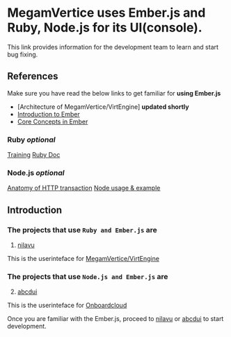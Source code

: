 # **MegamVertice** uses Ember.js and Ruby, Node.js for its UI(console).

This link provides information for the development team to learn and start bug fixing.

## References

Make sure you have read the below links to get familiar for **using Ember.js**

* [Architecture of MegamVertice/VirtEngine] **updated shortly**
* [Introduction to Ember](https://guides.emberjs.com/v2.12.0/)
* [Core Concepts in Ember](https://guides.emberjs.com/v2.12.0/getting-started/core-concepts/)

### Ruby *optional*

[Training](https://www.codecademy.com/learn/ruby)
[Ruby Doc](https://www.ruby-lang.org/en/documentation/)

### Node.js *optional*

[Anatomy of HTTP transaction](https://nodejs.org/en/docs/guides/anatomy-of-an-http-transaction/)
[Node usage & example](https://nodejs.org/api/synopsis.html)


## Introduction

### The projects that use `Ruby and Ember.js` are 

1. [nilavu](https://gitlab.com/megamsys/nilavu.git) 

This is the userinteface for [MegamVertice/VirtEngine](https://docs.megam.io)

### The projects that use `Node.js and Ember.js` are 

2. [abcdui](https://gitlab.com.com/megamsys/abcdui)

This is the userinteface for [Onboardcloud](https://gitlab.com/megamsys/abcdui)


Once you are familiar with the Ember.js, proceed to [nilavu](https://gitlab.com/megamsys/nilavu.git) or [abcdui](https://gitlab.com/megamsys/abcdui) to start development.
